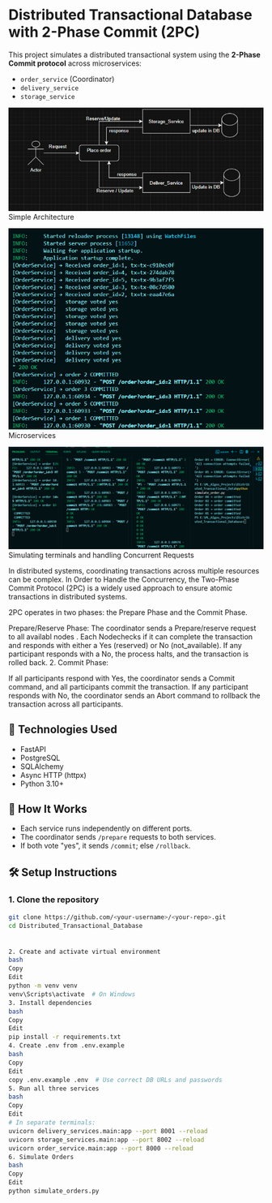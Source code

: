 # Distributed Transactional Database with 2-Phase Commit (2PC)

This project simulates a distributed transactional system using the **2-Phase Commit protocol** across microservices:
- `order_service` (Coordinator)
- `delivery_service`
- `storage_service`

![Distributed_Simulation](images/flowchart.png)
Simple Architecture

![Distributed_Simulation](images/order_service_requests.png)
Microservices

![Distributed_Simulation](images/Distributed_Simulation.png)
Simulating terminals and handling Concurrent Requests


In distributed systems, coordinating transactions across multiple resources can be complex. In Order to Handle the Concurrency, the Two-Phase Commit Protocol (2PC) is a widely used approach to ensure atomic transactions in distributed systems.

2PC operates in two phases: the Prepare Phase and the Commit Phase.

Prepare/Reserve Phase:
The coordinator sends a Prepare/reserve request to all availabl nodes .
Each Nodechecks if it can complete the transaction and responds with either a Yes (reserved) or No (not_available).
If any participant responds with a No, the process halts, and the transaction is rolled back.
2. Commit Phase:

If all participants respond with Yes, the coordinator sends a Commit command, and all participants commit the transaction.
If any participant responds with No, the coordinator sends an Abort command to rollback the transaction across all participants.



## 🚀 Technologies Used
- FastAPI
- PostgreSQL
- SQLAlchemy
- Async HTTP (httpx)
- Python 3.10+



## 🧠 How It Works
- Each service runs independently on different ports.
- The coordinator sends `/prepare` requests to both services.
- If both vote "yes", it sends `/commit`; else `/rollback`.

## 🛠 Setup Instructions

### 1. Clone the repository
```bash
git clone https://github.com/<your-username>/<your-repo>.git
cd Distributed_Transactional_Database


2. Create and activate virtual environment
bash
Copy
Edit
python -m venv venv
venv\Scripts\activate  # On Windows
3. Install dependencies
bash
Copy
Edit
pip install -r requirements.txt
4. Create .env from .env.example
bash
Copy
Edit
copy .env.example .env  # Use correct DB URLs and passwords
5. Run all three services
bash
Copy
Edit
# In separate terminals:
uvicorn delivery_services.main:app --port 8001 --reload
uvicorn storage_services.main:app --port 8002 --reload
uvicorn order_service.main:app --port 8000 --reload
6. Simulate Orders
bash
Copy
Edit
python simulate_orders.py
